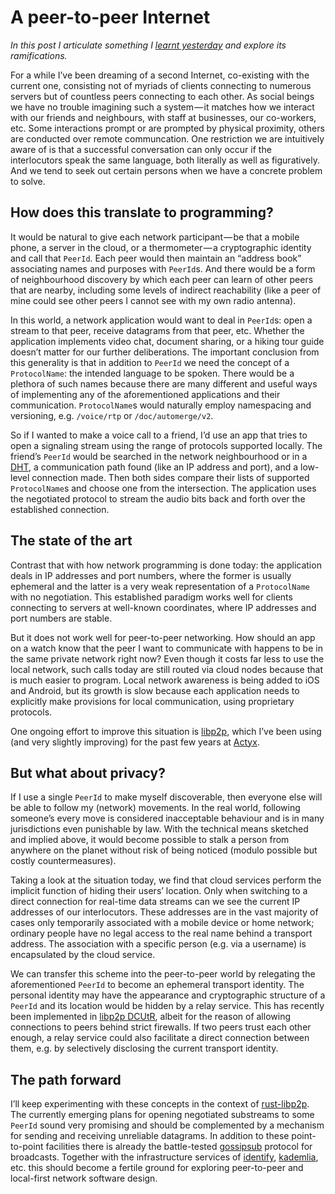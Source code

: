 # A peer-to-peer Internet

_In this post I articulate something I [learnt yesterday](https://github.com/libp2p/rust-libp2p/issues/2657#issuecomment-1142310386) and explore its ramifications._

For a while I’ve been dreaming of a second Internet, co-existing with the current one, consisting not of myriads of clients connecting to numerous servers but of countless peers connecting to each other.
As social beings we have no trouble imagining such a system — it matches how we interact with our friends and neighbours, with staff at businesses, our co-workers, etc.
Some interactions prompt or are prompted by physical proximity, others are conducted over remote communcation.
One restriction we are intuitively aware of is that a successful conversation can only occur if the interlocutors speak the same language, both literally as well as figuratively.
And we tend to seek out certain persons when we have a concrete problem to solve.

## How does this translate to programming?

It would be natural to give each network participant — be that a mobile phone, a server in the cloud, or a thermometer — a cryptographic identity and call that `PeerId`.
Each peer would then maintain an “address book” associating names and purposes with `PeerId`s.
And there would be a form of neighbourhood discovery by which each peer can learn of other peers that are nearby, including some levels of indirect reachability (like a peer of mine could see other peers I cannot see with my own radio antenna).

In this world, a network application would want to deal in `PeerId`s: open a stream to that peer, receive datagrams from that peer, etc.
Whether the application implements video chat, document sharing, or a hiking tour guide doesn’t matter for our further deliberations.
The important conclusion from this generality is that in addition to `PeerId` we need the concept of a `ProtocolName`: the intended language to be spoken.
There would be a plethora of such names because there are many different and useful ways of implementing any of the aforementioned applications and their communication.
`ProtocolName`s would naturally employ namespacing and versioning, e.g. `/voice/rtp` or `/doc/automerge/v2`.

So if I wanted to make a voice call to a friend, I’d use an app that tries to open a signaling stream using the range of protocols supported locally.
The friend’s `PeerId` would be searched in the network neighbourhood or in a [DHT](https://en.wikipedia.org/wiki/Distributed_hash_table), a communication path found (like an IP address and port), and a low-level connection made.
Then both sides compare their lists of supported `ProtocolName`s and choose one from the intersection.
The application uses the negotiated protocol to stream the audio bits back and forth over the established connection.

## The state of the art

Contrast that with how network programming is done today: the application deals in IP addresses and port numbers, where the former is usually ephemeral and the latter is a very weak representation of a `ProtocolName` with no negotiation.
This established paradigm works well for clients connecting to servers at well-known coordinates, where IP addresses and port numbers are stable.

But it does not work well for peer-to-peer networking.
How should an app on a watch know that the peer I want to communicate with happens to be in the same private network right now?
Even though it costs far less to use the local network, such calls today are still routed via cloud nodes because that is much easier to program.
Local network awareness is being added to iOS and Android, but its growth is slow because each application needs to explicitly make provisions for local communication, using proprietary protocols.

One ongoing effort to improve this situation is [libp2p](https://libp2p.io/), which I’ve been using (and very slightly improving) for the past few years at [Actyx](https://developer.actyx.com/).

## But what about privacy?

If I use a single `PeerId` to make myself discoverable, then everyone else will be able to follow my (network) movements.
In the real world, following someone’s every move is considered inacceptable behaviour and is in many jurisdictions even punishable by law.
With the technical means sketched and implied above, it would become possible to stalk a person from anywhere on the planet without risk of being noticed (modulo possible but costly countermeasures).

Taking a look at the situation today, we find that cloud services perform the implicit function of hiding their users’ location.
Only when switching to a direct connection for real-time data streams can we see the current IP addresses of our interlocutors.
These addresses are in the vast majority of cases only temporarily associated with a mobile device or home network; ordinary people have no legal access to the real name behind a transport address.
The association with a specific person (e.g. via a username) is encapsulated by the cloud service.

We can transfer this scheme into the peer-to-peer world by relegating the aforementioned `PeerId` to become an ephemeral transport identity.
The personal identity may have the appearance and cryptographic structure of a `PeerId` and its location would be hidden by a relay service.
This has recently been implemented in [libp2p DCUtR](https://github.com/libp2p/specs/blob/master/relay/DCUtR.md), albeit for the reason of allowing connections to peers behind strict firewalls.
If two peers trust each other enough, a relay service could also facilitate a direct connection between them, e.g. by selectively disclosing the current transport identity.

## The path forward

I’ll keep experimenting with these concepts in the context of [rust-libp2p](https://github.com/libp2p/rust-libp2p).
The currently emerging plans for opening negotiated substreams to some `PeerId` sound very promising and should be complemented by a mechanism for sending and receiving unreliable datagrams.
In addition to these point-to-point facilities there is already the battle-tested [gossipsub](https://github.com/libp2p/specs/blob/master/pubsub/gossipsub/gossipsub-v1.1.md) protocol for broadcasts.
Together with the infrastructure services of [identify](https://github.com/libp2p/specs/tree/master/identify), [kademlia](https://github.com/libp2p/specs/tree/master/kad-dht), etc. this should become a fertile ground for exploring peer-to-peer and local-first network software design.

